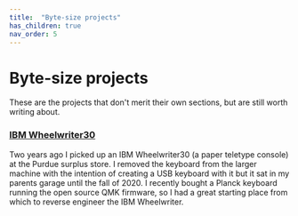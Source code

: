 ```yaml
---
title:  "Byte-size projects"
has_children: true
nav_order: 5
---
```

# Byte-size projects
These are the projects that don't merit their own sections, but are still worth writing about.

### [IBM Wheelwriter30](wheelwriter)
Two years ago I picked up an IBM Wheelwriter30 (a paper teletype console) at the Purdue surplus store. I removed the keyboard from the larger machine with the intention of creating a USB keyboard with it but it sat in my parents garage until the fall of 2020. I recently bought a Planck keyboard running the open source QMK firmware, so I had a great starting place from which to reverse engineer the IBM Wheelwriter.
